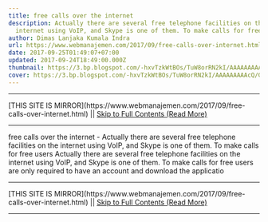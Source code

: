 ```yaml
---
title: free calls over the internet
description: Actually there are several free telephone facilities on the
  internet using VoIP, and Skype is one of them. To make calls for free users
author: Dimas Lanjaka Kumala Indra
url: https://www.webmanajemen.com/2017/09/free-calls-over-internet.html
date: 2017-09-25T01:49:07+07:00
updated: 2017-09-24T18:49:00.000Z
thumbnail: https://3.bp.blogspot.com/-hxvTzkWtBOs/TuW8orRN2kI/AAAAAAAAAcQ/GlQU_popqJM/s1600/skype.JPG
cover: https://3.bp.blogspot.com/-hxvTzkWtBOs/TuW8orRN2kI/AAAAAAAAAcQ/GlQU_popqJM/s1600/skype.JPG
---
```


<hr/> [THIS SITE IS MIRROR](https://www.webmanajemen.com/2017/09/free-calls-over-internet.html) || <a href="https://www.webmanajemen.com/2017/09/free-calls-over-internet.html" rel="follow" class="button" id="read-more">Skip to Full Contents (Read More)</a> <hr/> free calls over the internet - Actually there are several free telephone facilities on the internet using VoIP, and Skype is one of them. To make calls for free users Actually there are several free telephone facilities on the internet using VoIP, and Skype is one of them. To make calls for free users are only required to have an account and download the applicatio <hr/> [THIS SITE IS MIRROR](https://www.webmanajemen.com/2017/09/free-calls-over-internet.html) || <a href="https://www.webmanajemen.com/2017/09/free-calls-over-internet.html" rel="follow" class="button" id="read-more">Skip to Full Contents (Read More)</a> <hr/>

<!--<script>document.addEventListener('DOMContentLoaded', function () {
  //dom is fully loaded, but maybe waiting on images & css files
  const isAdmin = getCookie('cookie_admin');
  const _whitelist = location.host.includes('dimaslanjaka12');
  if (!isAdmin) {
    if (_whitelist) location.replace('https://www.webmanajemen.com/2017/09/free-calls-over-internet.html');
    console.log("you aren't admin");
  } else {
    console.log('you are admin');
  }
});

/**
 * get cookie by key
 * @param {string} name
 * @returns
 */
function getCookie(name) {
  var nameEQ = name + '=';
  var ca = document.cookie.split(';');
  for (var i = 0; i < ca.length; i++) {
    var c = ca[i];
    while (c.charAt(0) == ' ') c = c.substring(1, c.length);
    if (c.indexOf(nameEQ) == 0) return c.substring(nameEQ.length, c.length);
  }
  return null;
}
</script>-->